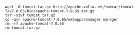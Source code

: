     wget -O tomcat.tar.gz http://apache.volia.net/tomcat/tomcat-7/v7.0.65/bin/apache-tomcat-7.0.65.tar.gz
    tar -xzvf tomcat.tar.gz
    cp -avr apache-tomcat-7.0.65/webapps/manager manager
    rm -rf apache-tomcat-7.0.65
    rm tomcat.tar.gz
